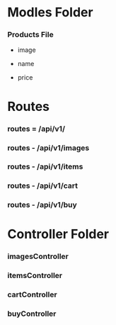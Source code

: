 # Modles Folder



### Products File

- image

- name

- price


# Routes

### routes = /api/v1/

### routes - /api/v1/images

### routes - /api/v1/items

### routes - /api/v1/cart

### routes - /api/v1/buy


# Controller Folder

### imagesController

### itemsController

### cartController

### buyController